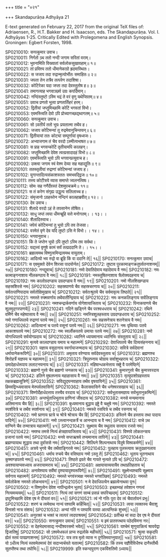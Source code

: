 +++
title = "०२१"

+++
Skandapurāṇa Adhyāya 21

E-text generated on February 22, 2017 from the original TeX files of: Adriaensen, R., H.T. Bakker and H. Isaacson, eds. The Skandapurāṇa. Vol. I. Adhyāyas 1-25. Critically Edited with Prolegomena and English Synopsis. Groningen: Egbert Forsten, 1998.

SP0210010: सनत्कुमार उवाच।  
SP0210011: निर्गतो ऽथ ततो नन्दी जगाम सरितां वराम्।  
SP0210012: भुवनामिति विख्यातां सर्वलोकसुखावहाम्॥ १॥  
SP0210021: तां प्रविश्य ततो धीमानेकाग्रो ह्रदमास्थितः।  
SP0210022: स जजाप तदा रुद्रान्मृत्योर्भीतः समाहितः॥ २॥  
SP0210031: जपता तेन तत्रैव तत्परेण तदाशिषा।  
SP0210032: कोटिरेका यदा जप्ता तदा देवस्तुतोष ह॥ ३॥  
SP0210041: तमागत्याह भगवाञ्छर्व उग्रः कपर्दिमान्।  
SP0210042: नन्दिंस्तुष्टो ऽस्मि भद्रं ते वरं वृणु यथेप्सितम्॥ ४॥  
SP0210051: उवाच प्रणतो भूत्वा प्रणतार्तिहरं हरम्।  
SP0210052: द्वितीयां जप्तुमिच्छामि कोटिं भगवतां विभो।  
SP0210053: एवमस्त्विति देवो ऽपि प्रोच्यागच्छद्यथागतम्॥ ५॥  
SP0210060: सनत्कुमार उवाच।  
SP0210061: सो ऽवतीर्य ततो भूयः प्रयतात्मा तथैव ह।  
SP0210062: जजाप कोटिमन्यां तु रुद्रमेवानुचिन्तयन्॥ ६॥  
SP0210071: द्वितीयायां ततः कोट्यां सम्पूर्णायां वृषध्वजः।  
SP0210072: अभ्याजगाम तं चैव वरदो ऽस्मीत्यभाषत॥ ७॥  
SP0210081: स प्राह भगवन्कोटिं तृतीयामपि कालहन्।  
SP0210082: जप्तुमिच्छामि देवेश त्वत्प्रसादादहं विभो॥ ८॥  
SP0210091: एवमस्त्विति भूयो ऽपि भगवान्प्रत्युवाच ह।  
SP0210092: उक्त्वा जगाम स्वं वेश्म देव्या सह महाद्युतिः॥ ९॥  
SP0210101: ततस्तृतीयां रुद्राणां कोटिमन्यां जजाप ह।  
SP0210102: युगान्तादित्यसंकाशस्ततः समभवद्द्विजः॥ १०॥  
SP0210111: तस्य कोटीत्रये व्यास समाप्ते ज्वलनत्विषः।  
SP0210112: सोमः सह गणैर्देवस्तं देशमुपचक्रमे॥ ११॥  
SP0210121: स तं करेण संगृह्य उद्धृत्य सलिलाच्च ह।  
SP0210122: संमृजानो ऽग्रहस्तेन नन्दिनं कालहाब्रवीत्॥ १२।  ।  
SP0210130: देव उवाच।  
SP0210131: शैलादे वरदो ऽहं ते तपसानेन तोषितः।  
SP0210132: साधु जप्तं त्वया धीमन्ब्रूहि यत्ते मनोगतम्।  ।   १३।  ।  
SP0210140: शैलादिरुवाच।  
SP0210141: जपेयं कोटिमन्यां तु भूयो ऽपि तव तेजसा।  
SP0210142: वरमेतं वृणे देव यदि तुष्टो ऽसि मे विभो।  ।   १४।  ।  
SP0210150: भगवानुवाच।  
SP0210151: किं ते जप्तेन भूयो ऽपि तुष्टो ऽस्मि तव सर्वथा।  
SP0210152: यद्यत्त्वं वृणुषे कामं सर्वं तत्प्रददानि ते।  ।   १५।  ।  
SP0210161: ब्रह्मत्वमथ विष्णुत्वमिन्द्रत्वमथ वायुताम्।  
SP0210162: आदित्यो भव रुद्रो वा ब्रूहि किं वा ददानि ते|| १६||
SP0210170: सनत्कुमार उवाच|
SP0210171: स एवमुक्तो देवेन शिरसा पादयोर्नतः|
SP0210172: तुष्टाव पुरकामाङ्गक्रतुपर्वतनाशनम्|| १७||
SP0210180: नन्द्युवाच|
SP0210181: नमो देवातिदेवाय महादेवाय वै नमः|
SP0210182: नमः कामाङ्गनाशाय नीलकण्ठाय वै नमः|| १८||
SP0210191: नमस्तुषितनाशाय त्रैलोक्यदहनाय च|
SP0210192: नमः कालोग्रदण्डाय उग्रदण्डाय वै नमः|| १९||
SP0210201: नमो नीलशिखण्डाय सहस्रशिरसे नमः|
SP0210202: सहस्रपाणये चैव सहस्रचरणाय च|| २०||
SP0210211: सर्वतःपाणिपादाय सर्वतोक्षिमुखाय च|
SP0210212: सर्वतःश्रुतये चैव सर्वमावृत्य तिष्ठते|| २१||
SP0210221: नमस्ते रुक्मवर्णाय तथैवातीन्द्रियाय च|
SP0210222: नमः कनकलिङ्गाय सर्वलिङ्गाय वै नमः|| २२||
SP0210231: नमश्चन्द्रार्कवर्णाय योगेशायाजिताय च|
SP0210232: पिनाकपाणये चैव शूलमुद्गरपाणये|| २३||
SP0210241: गदिने खड्गिने चैव परश्वधधराय च|
SP0210242: रथिने वर्मिणे चैव महेष्वासाय वै नमः|| २४||
SP0210251: नमस्त्रिशूलहस्ताय उग्रदण्डधराय च|
SP0210252: नमो गणाधिपतये रुद्राणां पतये नमः|| २५||
SP0210261: नमः सहस्रनेत्राय शतनेत्राय वै नमः|
SP0210262: आदित्यानां च पतये वसूनां पतये नमः|| २६||
SP0210271: नमः पृथिव्याः पतये आकाशपतये नमः|
SP0210272: नमः स्वर्लोकपतये उमायाः पतये नमः|| २७||
SP0210281: नमो योगाधिपतये सर्वयोगप्रदाय च|
SP0210282: ध्यानिने ध्यायमानाय ध्यानिभिः संस्तुताय च|| २८||
SP0210291: मृत्यवे कालदण्डाय यमाय च महात्मने|
SP0210292: देवाधिपतये चैव दिव्यसंहननाय च|| २९||
SP0210301: यज्ञाय वसुदानाय स्वर्गायाजन्मदाय च|
SP0210302: सवित्रे सर्वदेवानां धर्मायानेकरूपिणे|| ३०||
SP0210311: अमृताय वरेण्याय सर्वदेवस्तुताय च|
SP0210312: ब्रह्मणश्च शिरोहर्त्रे यज्ञस्य च महात्मनः|| ३१||
SP0210321: त्रिपुरघ्नाय चोग्राय सर्वाशुभहराय च|
SP0210322: उमादेहार्धरूपाय ललाटनयनाय च|| ३२||
SP0210331: महिषान्धकभेत्ताय स्रष्ट्रे वै परमेष्ठिने|
SP0210332: ब्रह्मणो गुरवे चैव ब्रह्मणो जनकाय च|| ३३||
SP0210341: कुमारगुरवे चैव कुमारवरदाय च|
SP0210342: हलिने मुषलघ्नाय महाहासाय वै नमः|| ३४||
SP0210351: मृत्युपाशोग्रहस्ताय तक्षकब्रह्मसूत्रिणे|
SP0210352: सविद्युद्घनवाहाय तथैव वृषयायिने|| ३५||
SP0210361: हिमवद्विन्ध्यवासाय मेरुपर्वतवासिने|
SP0210362: कैलासवासिने चैव धनेश्वरसखाय च|| ३६||
SP0210371: विष्णोर्देहार्धदत्ताय तस्यैव वरदाय च|
SP0210372: सर्वभूतासमज्ञाय सर्वभूतानुकम्पिने|| ३७||
SP0210381: अन्तर्भूताधिभूताय प्राणिनां जीवदाय च|
SP0210382: मनसे मन्यमानाय अतिमानाय चैव हि|| ३८||
SP0210391: बुध्यमानाय बुद्धाय द्रष्ट्रे वै चक्षुषे नमः|
SP0210392: नमस्ते स्पर्शयित्रे च तथैव स्पर्शनाय च|| ३९||
SP0210401: नमस्ते रसयित्रे च तथैव रसनाय च| 
SP0210402: नमो घ्राणाय घ्रात्रे च श्रोत्रे श्रोत्राय चैव हि|
SP0210403: हस्तिने चैव हस्ताय तथा पादाय पादिने|| ४०||
SP0210411: नमो ऽस्त्वानन्दकर्त्रे च आनन्दाय च वै नमः|
SP0210412: वाचे ऽथ वाग्मिने चैव तन्मात्राय महात्मने|| ४१||
SP0210421: सूक्ष्माय चैव स्थूलाय सत्त्वाय रजसे नमः|
SP0210422: नमश्च तमसे नित्यं क्षेत्रज्ञायाजिताय च|| ४२||
SP0210431: विष्णवे लोकतन्त्राय प्रजानां पतये नमः|
SP0210432: मनवे सप्तऋषये तप्यमानाय तापिने|| ४३||
SP0210441: ब्रह्मण्यायाथ शुद्धाय तथा दुर्वाससे नमः|
SP0210442: शिल्पिने शिल्पनाथाय विदुषे विश्वकर्मणे|| ४४||
SP0210451: अत्रये भृगवे चैव तथैवाङ्गिरसे नमः|
SP0210452: पुलहाय पुलस्त्याय क्रतुदक्षानलाय च|| ४५||
SP0210461: धर्माय रुचये चैव वसिष्ठाय नमो ऽस्तु ते|
SP0210462: भूताय भूतनाथाय कुष्माण्डपतये नमः|| ४६||
SP0210471: तिष्ठते द्रवते चैव गायते नृत्यते ऽपि च|
SP0210472: अवश्यायाप्यवध्याय अजरायामराय च|| ४७||
SP0210481: अक्षयायाव्ययायैव तथाप्रतिहताय च|
SP0210482: अनावेश्याय सर्वेषां दृश्यायादृश्यरूपिणे|| ४८||
SP0210491: सूक्ष्मेभ्यश्चापि सूक्ष्माय सर्वगाय महात्मने|
SP0210492: नमस्ते भगवंस्त्र्यक्ष नमस्ते भगवञ्छिव|
SP0210493: नमस्ते सर्वलोकेश नमस्ते लोकभावन|| ४९||
SP0210501: न मे देवाधिपत्येन ब्रह्मत्वेनाथवा पुनः|
SP0210502: न विष्णुत्वेन देवेश नापीन्द्रत्वेन भूतप|
SP0210503: इच्छाम्यहं तवेशान गणत्वं नित्यमव्ययम्|| ५०||
SP0210511: नित्यं त्वां सगणं साम्बं प्रसन्नं सपरिच्छदम्|
SP0210512: द्रष्टुमिच्छामि देवेश एष मे दीयतां वरः|| ५१||
SP0210521: त्वं नो गतिः पुरा देव त्वं चैवार्तायनं प्रभुः|
SP0210522: शरणं च त्वमेवाथ नान्यं पश्यामि कर्हिचित्|| ५२||
SP0210531: त्वया त्यक्तस्य चैवाशु विनाशो नात्र संशयः|
SP0210532: अन्यां गतिं न पश्यामि यस्या आत्यन्तिकं शुभम्|| ५३||
SP0210541: अनुरक्तं च भक्तं च त्वत्परं त्वदपाश्रयम्|
SP0210542: प्रतीच्छ मां सदा देव एष मे दीयतां वरः|| ५४||
SP0210550: सनत्कुमार उवाच|
SP0210551: य इमं प्रातरुत्थाय पठेदविमना नरः|
SP0210552: स देहभेदमासाद्य नन्दीश्वरसमो भवेत्|| ५५||
SP0210561: यश्चेमं शृणुयान्नित्यं श्रावयेद्वा द्विजातिषु|
SP0210562: सो ऽश्वमेधफलं प्राप्य रुद्रलोके महीयते|| ५६||
SP0210571: श्रुत्वा सकृदपि ह्येतं स्तवं पापप्रणाशनम्|
SP0210572: यत्र तत्र मृतो व्यास न दुर्गतिमवाप्नुयात्|| ५७||
SP0210581: यो ऽधीत्य नित्यं स्तवमेतमग्र्यं देवं सदाभ्यर्चयते यतात्मा|
SP0210582: किं तस्य यज्ञैर्विविधैश्च दानैस्तीर्थैः सुतप्तैश्च तथा तपोभिः|| ५८||
SP0219999: इति स्कन्दपुराण एकविंशतिमो ऽध्यायः||
